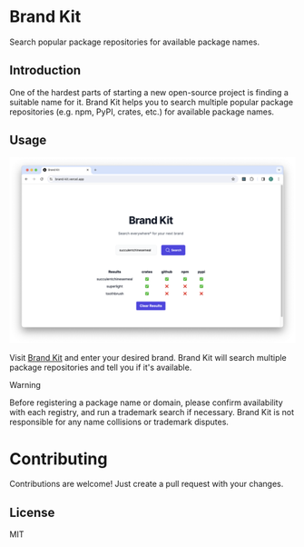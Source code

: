 # Brand Kit

Search popular package repositories for available package names.

## Introduction

One of the hardest parts of starting a new open-source project is finding a suitable name for it.
Brand Kit helps you to search multiple popular package repositories (e.g. npm, PyPI, crates, etc.) for available package names.

## Usage

![Screenshot of the Brand Kit UI](screenshots/screenshot-demo-1.png)

Visit [Brand Kit](https://brand-kit.vercel.app) and enter your desired brand.
Brand Kit will search multiple package repositories and tell you if it's available.

> [!WARNING]
> Before registering a package name or domain, please confirm availability with each registry, and run a trademark search if necessary.
> Brand Kit is not responsible for any name collisions or trademark disputes.

# Contributing

Contributions are welcome! Just create a pull request with your changes.

## License

MIT
